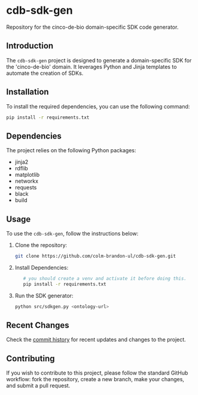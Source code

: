 # cdb-sdk-gen

Repository for the cinco-de-bio domain-specific SDK code generator.

## Introduction

The `cdb-sdk-gen` project is designed to generate a domain-specific SDK for the 'cinco-de-bio' domain. It leverages Python and Jinja templates to automate the creation of SDKs.

## Installation

To install the required dependencies, you can use the following command:

```sh
pip install -r requirements.txt
```

## Dependencies

The project relies on the following Python packages:
- jinja2
- rdflib
- matplotlib
- networkx
- requests
- black
- build

## Usage

To use the `cdb-sdk-gen`, follow the instructions below:

1. Clone the repository:
   ```sh
   git clone https://github.com/colm-brandon-ul/cdb-sdk-gen.git
   ```
2. Install Dependencies:
   ```sh
      # you should create a venv and activate it before doing this.
      pip install -r requirements.txt
   ```
3. Run the SDK generator:
   ```sh
   python src/sdkgen.py <ontology-url>
   ```

## Recent Changes

Check the [commit history](https://github.com/colm-brandon-ul/cdb-sdk-gen/commits/main) for recent updates and changes to the project.

## Contributing

If you wish to contribute to this project, please follow the standard GitHub workflow: fork the repository, create a new branch, make your changes, and submit a pull request.

